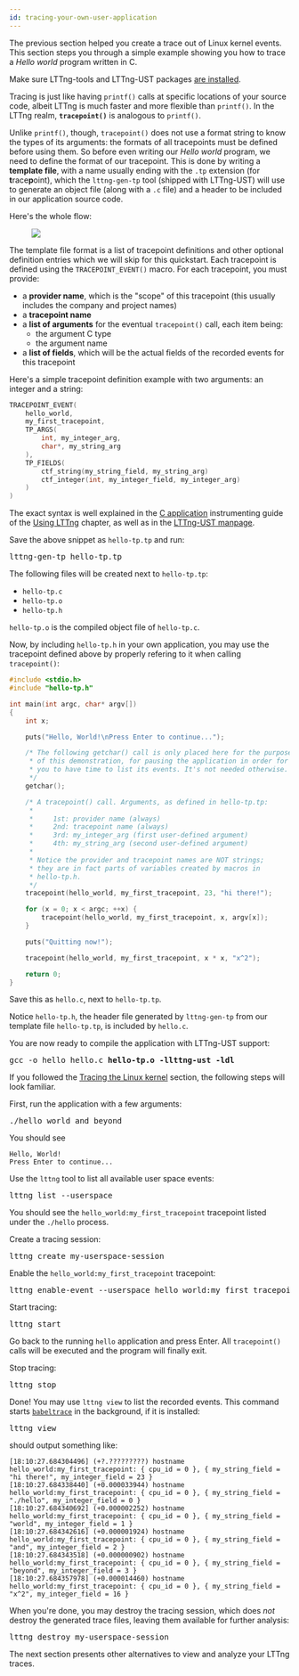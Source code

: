 ```yaml
---
id: tracing-your-own-user-application
---
```


The previous section helped you create a trace out of Linux kernel events.
This section steps you through a simple example showing you how to trace
a _Hello world_ program written in C.

Make sure LTTng-tools and LTTng-UST packages
[are installed](#doc-installing-lttng).

Tracing is just like having `printf()` calls at specific locations of
your source code, albeit LTTng is much faster and more flexible than
`printf()`. In the LTTng realm, **`tracepoint()`** is analogous to
`printf()`.

Unlike `printf()`, though, `tracepoint()` does not use a format string to
know the types of its arguments: the formats of all tracepoints must be
defined before using them. So before even writing our _Hello world_ program,
we need to define the format of our tracepoint. This is done by writing a
**template file**, with a name usually ending with the `.tp` extension (for **t**race**p**oint),
which the `lttng-gen-tp` tool (shipped with LTTng-UST) will use to generate
an object file (along with a `.c` file) and a header to be included in our application source code.

Here's the whole flow:

<figure class="img img-80">
    <object data="/images/docs25/lttng-lttng-gen-tp.svg" type="image/svg+xml">
        <img src="/images/docs25/lttng-lttng-gen-tp.svg">
    </object>
</figure>

The template file format is a list of tracepoint definitions
and other optional definition entries which we will skip for
this quickstart. Each tracepoint is defined using the
`TRACEPOINT_EVENT()` macro. For each tracepoint, you must provide:

  * a **provider name**, which is the "scope" of this tracepoint (this usually
    includes the company and project names)
  * a **tracepoint name**
  * a **list of arguments** for the eventual `tracepoint()` call, each item being:
    * the argument C type
    * the argument name
  * a **list of fields**, which will be the actual fields of the recorded events
    for this tracepoint

Here's a simple tracepoint definition example with two arguments: an integer
and a string:

~~~ c
TRACEPOINT_EVENT(
    hello_world,
    my_first_tracepoint,
    TP_ARGS(
        int, my_integer_arg,
        char*, my_string_arg
    ),
    TP_FIELDS(
        ctf_string(my_string_field, my_string_arg)
        ctf_integer(int, my_integer_field, my_integer_arg)
    )
)
~~~

The exact syntax is well explained in the
[C application](#doc-c-application) instrumenting guide of the
[Using LTTng](#doc-using-lttng) chapter, as well as in the
<a href="/man/3/lttng-ust/v2.5" class="ext">LTTng-UST manpage</a>.

Save the above snippet as `hello-tp.tp` and run:

<pre class="term">
lttng-gen-tp hello-tp.tp
</pre>

The following files will be created next to `hello-tp.tp`:

  * `hello-tp.c`
  * `hello-tp.o`
  * `hello-tp.h`

`hello-tp.o` is the compiled object file of `hello-tp.c`.

Now, by including `hello-tp.h` in your own application, you may use the
tracepoint defined above by properly refering to it when calling
`tracepoint()`:

~~~ c
#include <stdio.h>
#include "hello-tp.h"

int main(int argc, char* argv[])
{
    int x;

    puts("Hello, World!\nPress Enter to continue...");

    /* The following getchar() call is only placed here for the purpose
     * of this demonstration, for pausing the application in order for
     * you to have time to list its events. It's not needed otherwise.
     */
    getchar();

    /* A tracepoint() call. Arguments, as defined in hello-tp.tp:
     *
     *     1st: provider name (always)
     *     2nd: tracepoint name (always)
     *     3rd: my_integer_arg (first user-defined argument)
     *     4th: my_string_arg (second user-defined argument)
     *
     * Notice the provider and tracepoint names are NOT strings;
     * they are in fact parts of variables created by macros in
     * hello-tp.h.
     */
    tracepoint(hello_world, my_first_tracepoint, 23, "hi there!");

    for (x = 0; x < argc; ++x) {
        tracepoint(hello_world, my_first_tracepoint, x, argv[x]);
    }

    puts("Quitting now!");

    tracepoint(hello_world, my_first_tracepoint, x * x, "x^2");

    return 0;
}
~~~

Save this as `hello.c`, next to `hello-tp.tp`.

Notice `hello-tp.h`, the header file generated by `lttng-gen-tp` from
our template file `hello-tp.tp`, is included by `hello.c`.

You are now ready to compile the application with LTTng-UST support:

<pre class="term">
gcc -o hello hello.c <strong>hello-tp.o -llttng-ust -ldl</strong>
</pre>

If you followed the
[Tracing the Linux kernel](#doc-tracing-the-linux-kernel) section, the
following steps will look familiar.

First, run the application with a few arguments:

<pre class="term">
./hello world and beyond
</pre>

You should see

~~~ text
Hello, World!
Press Enter to continue...
~~~

Use the `lttng` tool to list all available user space events:

<pre class="term">
lttng list --userspace
</pre>

You should see the `hello_world:my_first_tracepoint` tracepoint listed
under the `./hello` process.

Create a tracing session:

<pre class="term">
lttng create my-userspace-session
</pre>

Enable the `hello_world:my_first_tracepoint` tracepoint:

<pre class="term">
lttng enable-event --userspace hello_world:my_first_tracepoint
</pre>

Start tracing:

<pre class="term">
lttng start
</pre>

Go back to the running `hello` application and press Enter. All `tracepoint()`
calls will be executed and the program will finally exit.

Stop tracing:

<pre class="term">
lttng stop
</pre>

Done! You may use `lttng view` to list the recorded events. This command
starts
<a href="http://www.efficios.com/babeltrace" class="ext"><code>babeltrace</code></a>
in the background, if it is installed:

<pre class="term">
lttng view
</pre>

should output something like:

~~~ text
[18:10:27.684304496] (+?.?????????) hostname hello_world:my_first_tracepoint: { cpu_id = 0 }, { my_string_field = "hi there!", my_integer_field = 23 }
[18:10:27.684338440] (+0.000033944) hostname hello_world:my_first_tracepoint: { cpu_id = 0 }, { my_string_field = "./hello", my_integer_field = 0 }
[18:10:27.684340692] (+0.000002252) hostname hello_world:my_first_tracepoint: { cpu_id = 0 }, { my_string_field = "world", my_integer_field = 1 }
[18:10:27.684342616] (+0.000001924) hostname hello_world:my_first_tracepoint: { cpu_id = 0 }, { my_string_field = "and", my_integer_field = 2 }
[18:10:27.684343518] (+0.000000902) hostname hello_world:my_first_tracepoint: { cpu_id = 0 }, { my_string_field = "beyond", my_integer_field = 3 }
[18:10:27.684357978] (+0.000014460) hostname hello_world:my_first_tracepoint: { cpu_id = 0 }, { my_string_field = "x^2", my_integer_field = 16 }
~~~

When you're done, you may destroy the tracing session, which does _not_
destroy the generated trace files, leaving them available for further
analysis:

<pre class="term">
lttng destroy my-userspace-session
</pre>

The next section presents other alternatives to view and analyze your
LTTng traces.
